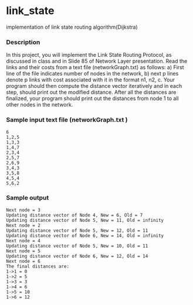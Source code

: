 # link\_state
implementation of link state routing algorithm(Dijkstra)
### Description
In this project, you will implement the Link State Routing Protocol, as discussed in class and in Slide 85 of Network Layer presentation. Read the links and their costs from a text file (networkGraph.txt) as follows: a) First line of the file indicates number of nodes in the network, b) next p lines denote p links with cost associated with it in the format n1, n2, c. Your program should then compute the distance vector iteratively and in each step, should print out the modified distance. After all the distances are finalized, your program should print out the distances from node 1 to all other nodes in the network. 
### Sample input text file (networkGraph.txt )
	6
	1,2,5
	1,3,3
	1,4,7
	2,3,4
	2,5,7
	2,6,9
	3,4,3
	3,5,8
	4,5,4
	5,6,2
	
### Sample output
	Next node = 3
	Updating distance vector of Node 4, New = 6, Old = 7
	Updating distance vector of Node 5, New = 11, Old = infinity
	Next node = 2
	Updating distance vector of Node 5, New = 12, Old = 11
	Updating distance vector of Node 6, New = 14, Old = infinity
	Next node = 4
	Updating distance vector of Node 5, New = 10, Old = 11
	Next node = 5
	Updating distance vector of Node 6, New = 12, Old = 14
	Next node = 6
	The final distances are:
	1->1 = 0
	1->2 = 5
	1->3 = 3
	1->4 = 6
	1->5 = 10
	1->6 = 12
